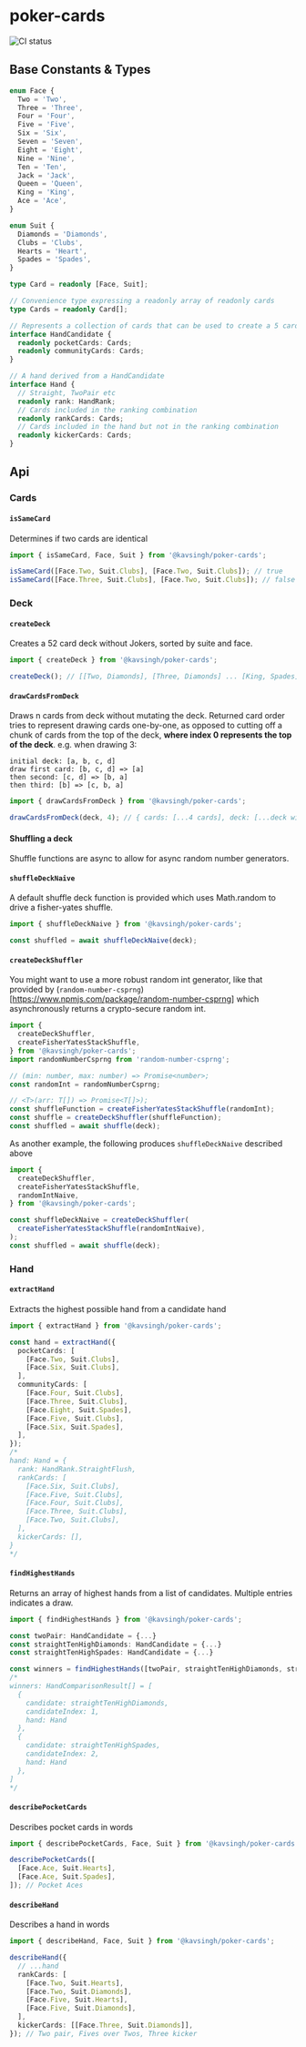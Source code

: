 # poker-cards

![CI status](https://github.com/kavsingh/poker-lib/workflows/Test/badge.svg)

## Base Constants & Types

```ts
enum Face {
  Two = 'Two',
  Three = 'Three',
  Four = 'Four',
  Five = 'Five',
  Six = 'Six',
  Seven = 'Seven',
  Eight = 'Eight',
  Nine = 'Nine',
  Ten = 'Ten',
  Jack = 'Jack',
  Queen = 'Queen',
  King = 'King',
  Ace = 'Ace',
}

enum Suit {
  Diamonds = 'Diamonds',
  Clubs = 'Clubs',
  Hearts = 'Heart',
  Spades = 'Spades',
}

type Card = readonly [Face, Suit];

// Convenience type expressing a readonly array of readonly cards
type Cards = readonly Card[];

// Represents a collection of cards that can be used to create a 5 card hand
interface HandCandidate {
  readonly pocketCards: Cards;
  readonly communityCards: Cards;
}

// A hand derived from a HandCandidate
interface Hand {
  // Straight, TwoPair etc
  readonly rank: HandRank;
  // Cards included in the ranking combination
  readonly rankCards: Cards;
  // Cards included in the hand but not in the ranking combination
  readonly kickerCards: Cards;
}
```

## Api

### Cards

#### `isSameCard`

Determines if two cards are identical

```ts
import { isSameCard, Face, Suit } from '@kavsingh/poker-cards';

isSameCard([Face.Two, Suit.Clubs], [Face.Two, Suit.Clubs]); // true
isSameCard([Face.Three, Suit.Clubs], [Face.Two, Suit.Clubs]); // false
```

### Deck

#### `createDeck`

Creates a 52 card deck without Jokers, sorted by suite and face.

```ts
import { createDeck } from '@kavsingh/poker-cards';

createDeck(); // [[Two, Diamonds], [Three, Diamonds] ... [King, Spades], [Ace, Spades]]
```

#### `drawCardsFromDeck`

Draws n cards from deck without mutating the deck. Returned card order tries to represent drawing cards one-by-one, as opposed to cutting off a chunk of cards from the top of the deck, **where index 0 represents the top of the deck**.
e.g. when drawing 3:

```text
initial deck: [a, b, c, d]
draw first card: [b, c, d] => [a]
then second: [c, d] => [b, a]
then third: [b] => [c, b, a]
```

```ts
import { drawCardsFromDeck } from '@kavsingh/poker-cards';

drawCardsFromDeck(deck, 4); // { cards: [...4 cards], deck: [...deck without 4 cards] }
```

#### Shuffling a deck

Shuffle functions are async to allow for async random number generators.

#### `shuffleDeckNaive`

A default shuffle deck function is provided which uses Math.random to drive a fisher-yates shuffle.

```ts
import { shuffleDeckNaive } from '@kavsingh/poker-cards';

const shuffled = await shuffleDeckNaive(deck);
```

#### `createDeckShuffler`

You might want to use a more robust random int generator, like that provided by (`random-number-csprng`)[<https://www.npmjs.com/package/random-number-csprng]> which asynchronously returns a crypto-secure random int.

```ts
import {
  createDeckShuffler,
  createFisherYatesStackShuffle,
} from '@kavsingh/poker-cards';
import randomNumberCsprng from 'random-number-csprng';

// (min: number, max: number) => Promise<number>;
const randomInt = randomNumberCsprng;

// <T>(arr: T[]) => Promise<T[]>);
const shuffleFunction = createFisherYatesStackShuffle(randomInt);
const shuffle = createDeckShuffler(shuffleFunction);
const shuffled = await shuffle(deck);
```

As another example, the following produces `shuffleDeckNaive` described above

```ts
import {
  createDeckShuffler,
  createFisherYatesStackShuffle,
  randomIntNaive,
} from '@kavsingh/poker-cards';

const shuffleDeckNaive = createDeckShuffler(
  createFisherYatesStackShuffle(randomIntNaive),
);
const shuffled = await shuffle(deck);
```

### Hand

#### `extractHand`

Extracts the highest possible hand from a candidate hand

```ts
import { extractHand } from '@kavsingh/poker-cards';

const hand = extractHand({
  pocketCards: [
    [Face.Two, Suit.Clubs],
    [Face.Six, Suit.Clubs],
  ],
  communityCards: [
    [Face.Four, Suit.Clubs],
    [Face.Three, Suit.Clubs],
    [Face.Eight, Suit.Spades],
    [Face.Five, Suit.Clubs],
    [Face.Six, Suit.Spades],
  ],
});
/*
hand: Hand = {
  rank: HandRank.StraightFlush,
  rankCards: [
    [Face.Six, Suit.Clubs],
    [Face.Five, Suit.Clubs],
    [Face.Four, Suit.Clubs],
    [Face.Three, Suit.Clubs],
    [Face.Two, Suit.Clubs],
  ],
  kickerCards: [],
}
*/
```

#### `findHighestHands`

Returns an array of highest hands from a list of candidates. Multiple entries indicates a draw.

```ts
import { findHighestHands } from '@kavsingh/poker-cards';

const twoPair: HandCandidate = {...}
const straightTenHighDiamonds: HandCandidate = {...}
const straightTenHighSpades: HandCandidate = {...}

const winners = findHighestHands([twoPair, straightTenHighDiamonds, straightTenHighSpades]);
/*
winners: HandComparisonResult[] = [
  {
    candidate: straightTenHighDiamonds,
    candidateIndex: 1,
    hand: Hand
  },
  {
    candidate: straightTenHighSpades,
    candidateIndex: 2,
    hand: Hand
  },
]
*/

```

#### `describePocketCards`

Describes pocket cards in words

```ts
import { describePocketCards, Face, Suit } from '@kavsingh/poker-cards';

describePocketCards([
  [Face.Ace, Suit.Hearts],
  [Face.Ace, Suit.Spades],
]); // Pocket Aces
```

#### `describeHand`

Describes a hand in words

```ts
import { describeHand, Face, Suit } from '@kavsingh/poker-cards';

describeHand({
  // ...hand
  rankCards: [
    [Face.Two, Suit.Hearts],
    [Face.Two, Suit.Diamonds],
    [Face.Five, Suit.Hearts],
    [Face.Five, Suit.Diamonds],
  ],
  kickerCards: [[Face.Three, Suit.Diamonds]],
}); // Two pair, Fives over Twos, Three kicker
```
